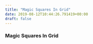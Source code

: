 ```yaml
---
title: "Magic Squares In Grid"
date: 2019-08-12T10:44:26.791419+00:00
draft: false
---
```


### Magic Squares In Grid

